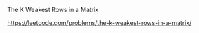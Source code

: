 The K Weakest Rows in a Matrix






https://leetcode.com/problems/the-k-weakest-rows-in-a-matrix/ 


